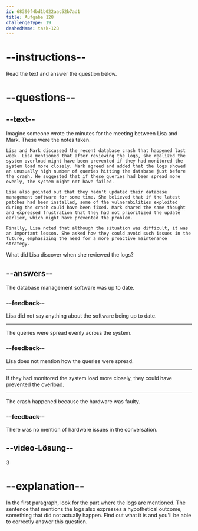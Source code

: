 ```yaml
---
id: 68390f4bd1b022aac52b7ad1
title: Aufgabe 128
challengeType: 19
dashedName: task-128
---
```


<!-- READING -->

# --instructions--

Read the text and answer the question below.

# --questions--

## --text--

Imagine someone wrote the minutes for the meeting between Lisa and Mark. These were the notes taken.

`Lisa and Mark discussed the recent database crash that happened last week. Lisa mentioned that after reviewing the logs, she realized the system overload might have been prevented if they had monitored the system load more closely. Mark agreed and added that the logs showed an unusually high number of queries hitting the database just before the crash. He suggested that if these queries had been spread more evenly, the system might not have failed.`

`Lisa also pointed out that they hadn't updated their database management software for some time. She believed that if the latest patches had been installed, some of the vulnerabilities exploited during the crash could have been fixed. Mark shared the same thought and expressed frustration that they had not prioritized the update earlier, which might have prevented the problem.`

`Finally, Lisa noted that although the situation was difficult, it was an important lesson. She asked how they could avoid such issues in the future, emphasizing the need for a more proactive maintenance strategy.`

What did Lisa discover when she reviewed the logs?

## --answers--

The database management software was up to date.

### --feedback--

Lisa did not say anything about the software being up to date.

---

The queries were spread evenly across the system.

### --feedback--

Lisa does not mention how the queries were spread.

---

If they had monitored the system load more closely, they could have prevented the overload.

---

The crash happened because the hardware was faulty.

### --feedback--

There was no mention of hardware issues in the conversation.

## --video-Lösung--

3

# --explanation--

In the first paragraph, look for the part where the logs are mentioned. The sentence that mentions the logs also expresses a hypothetical outcome, something that did not actually happen. Find out what it is and you'll be able to correctly answer this question.
